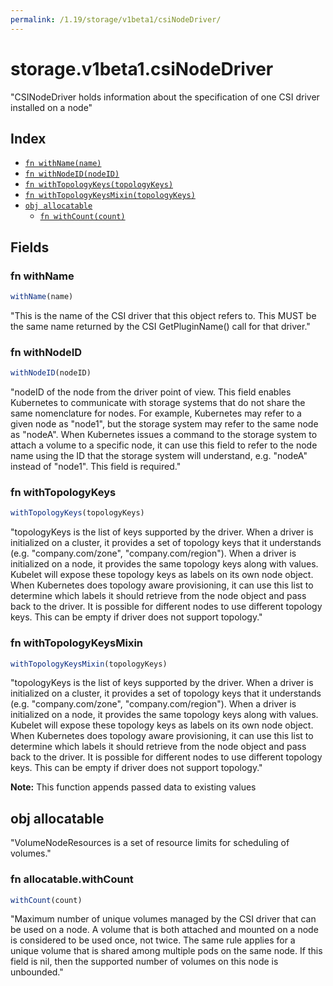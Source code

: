 ```yaml
---
permalink: /1.19/storage/v1beta1/csiNodeDriver/
---
```


# storage.v1beta1.csiNodeDriver

"CSINodeDriver holds information about the specification of one CSI driver installed on a node"

## Index

* [`fn withName(name)`](#fn-withname)
* [`fn withNodeID(nodeID)`](#fn-withnodeid)
* [`fn withTopologyKeys(topologyKeys)`](#fn-withtopologykeys)
* [`fn withTopologyKeysMixin(topologyKeys)`](#fn-withtopologykeysmixin)
* [`obj allocatable`](#obj-allocatable)
  * [`fn withCount(count)`](#fn-allocatablewithcount)

## Fields

### fn withName

```ts
withName(name)
```

"This is the name of the CSI driver that this object refers to. This MUST be the same name returned by the CSI GetPluginName() call for that driver."

### fn withNodeID

```ts
withNodeID(nodeID)
```

"nodeID of the node from the driver point of view. This field enables Kubernetes to communicate with storage systems that do not share the same nomenclature for nodes. For example, Kubernetes may refer to a given node as \"node1\", but the storage system may refer to the same node as \"nodeA\". When Kubernetes issues a command to the storage system to attach a volume to a specific node, it can use this field to refer to the node name using the ID that the storage system will understand, e.g. \"nodeA\" instead of \"node1\". This field is required."

### fn withTopologyKeys

```ts
withTopologyKeys(topologyKeys)
```

"topologyKeys is the list of keys supported by the driver. When a driver is initialized on a cluster, it provides a set of topology keys that it understands (e.g. \"company.com/zone\", \"company.com/region\"). When a driver is initialized on a node, it provides the same topology keys along with values. Kubelet will expose these topology keys as labels on its own node object. When Kubernetes does topology aware provisioning, it can use this list to determine which labels it should retrieve from the node object and pass back to the driver. It is possible for different nodes to use different topology keys. This can be empty if driver does not support topology."

### fn withTopologyKeysMixin

```ts
withTopologyKeysMixin(topologyKeys)
```

"topologyKeys is the list of keys supported by the driver. When a driver is initialized on a cluster, it provides a set of topology keys that it understands (e.g. \"company.com/zone\", \"company.com/region\"). When a driver is initialized on a node, it provides the same topology keys along with values. Kubelet will expose these topology keys as labels on its own node object. When Kubernetes does topology aware provisioning, it can use this list to determine which labels it should retrieve from the node object and pass back to the driver. It is possible for different nodes to use different topology keys. This can be empty if driver does not support topology."

**Note:** This function appends passed data to existing values

## obj allocatable

"VolumeNodeResources is a set of resource limits for scheduling of volumes."

### fn allocatable.withCount

```ts
withCount(count)
```

"Maximum number of unique volumes managed by the CSI driver that can be used on a node. A volume that is both attached and mounted on a node is considered to be used once, not twice. The same rule applies for a unique volume that is shared among multiple pods on the same node. If this field is nil, then the supported number of volumes on this node is unbounded."